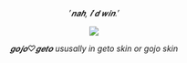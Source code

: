 <div align="center">

$\textit{'𝒏𝒂𝒉, 𝒊’𝒅 𝒘𝒊𝒏.'}$  

</div>

<p align="center">

<img src="https://64.media.tumblr.com/ebac57675f18cad6b30903db66df267f/ddb33f5e96b1f635-aa/s500x750/28290834130f0ae4d23a9b0e88f72924bfb9d1af.webp"/>
</p>


<div align="center">

$\textit{𝒈𝒐𝒋𝒐♡𝒈𝒆𝒕𝒐}$ 
$\textit{ususally in geto skin or gojo skin}$ 

</div>
